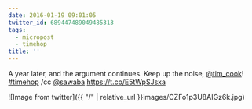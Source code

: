 ```yaml
---
date: 2016-01-19 09:01:05
twitter_id: 689447489049485313
tags:
  - micropost
  - timehop
title: ''
---
```


A year later, and the argument continues. Keep up the noise, [@tim_cook](https://twitter.com/tim_cook)! [#timehop](https://twitter.com/hashtag/timehop) /cc [@sawaba](https://twitter.com/sawaba) https://t.co/E5tWpSJsxa

![Image from twitter]({{ "/" | relative_url  }}images/CZFo1p3U8AIGz6k.jpg)

